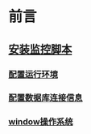 # 前言
## [安装监控脚本](/docs/cofnig.md)
### [配置运行环境](/docs/cofnig.md)
### [配置数据库连接信息](/docs/config.md#connection)
### [window操作系统](/docs/config.md#conn-win)

